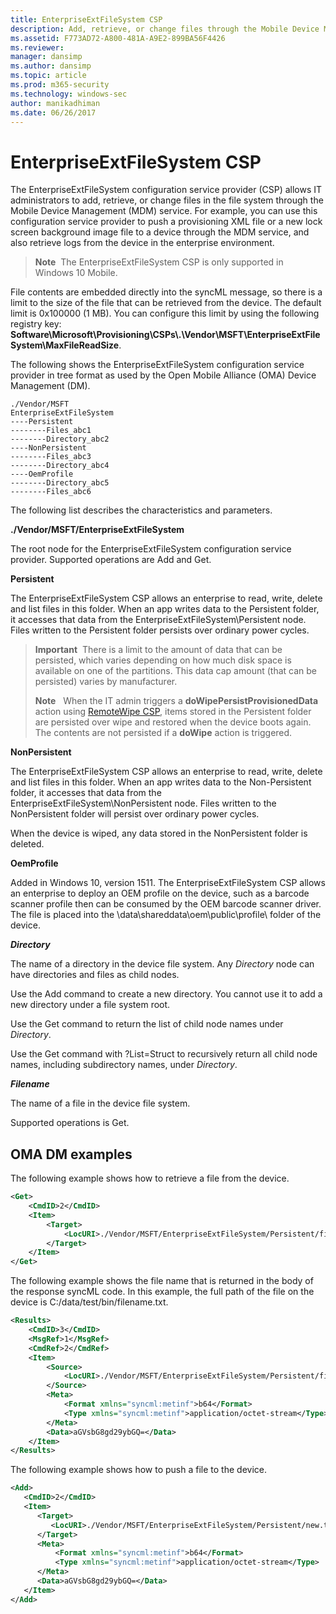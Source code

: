 ```yaml
---
title: EnterpriseExtFileSystem CSP
description: Add, retrieve, or change files through the Mobile Device Management (MDM) service using the EnterpriseExtFileSystem CSP. 
ms.assetid: F773AD72-A800-481A-A9E2-899BA56F4426
ms.reviewer: 
manager: dansimp
ms.author: dansimp
ms.topic: article
ms.prod: m365-security
ms.technology: windows-sec
author: manikadhiman
ms.date: 06/26/2017
---
```


# EnterpriseExtFileSystem CSP


The EnterpriseExtFileSystem configuration service provider (CSP) allows IT administrators to add, retrieve, or change files in the file system through the Mobile Device Management (MDM) service. For example, you can use this configuration service provider to push a provisioning XML file or a new lock screen background image file to a device through the MDM service, and also retrieve logs from the device in the enterprise environment.

> **Note**  The EnterpriseExtFileSystem CSP is only supported in Windows 10 Mobile.

 

File contents are embedded directly into the syncML message, so there is a limit to the size of the file that can be retrieved from the device. The default limit is 0x100000 (1 MB). You can configure this limit by using the following registry key: **Software\\Microsoft\\Provisioning\\CSPs\\.\\Vendor\\MSFT\\EnterpriseExtFileSystem\\MaxFileReadSize**.

The following shows the EnterpriseExtFileSystem configuration service provider in tree format as used by the Open Mobile Alliance (OMA) Device Management (DM).
```
./Vendor/MSFT
EnterpriseExtFileSystem
----Persistent
--------Files_abc1
--------Directory_abc2
----NonPersistent
--------Files_abc3
--------Directory_abc4
----OemProfile
--------Directory_abc5
--------Files_abc6
```
The following list describes the characteristics and parameters.

<a href="" id="--vendor-msft-enterpriseextfilesystem"></a>**./Vendor/MSFT/EnterpriseExtFileSystem**  
<p>The root node for the EnterpriseExtFileSystem configuration service provider. Supported operations are Add and Get.</p>

<a href="" id="persistent"></a>**Persistent**  
<p>The EnterpriseExtFileSystem CSP allows an enterprise to read, write, delete and list files in this folder. When an app writes data to the Persistent folder, it accesses that data from the EnterpriseExtFileSystem\Persistent node. Files written to the Persistent folder persists over ordinary power cycles.</p>

> **Important**  There is a limit to the amount of data that can be persisted, which varies depending on how much disk space is available on one of the partitions. This data cap amount (that can be persisted) varies by manufacturer.
> 
> 
> 
> **Note**   When the IT admin triggers a **doWipePersistProvisionedData** action using [RemoteWipe CSP](remotewipe-csp.md), items stored in the Persistent folder are persisted over wipe and restored when the device boots again. The contents are not persisted if a **doWipe** action is triggered.

 

<a href="" id="nonpersistent"></a>**NonPersistent**  
<p>The EnterpriseExtFileSystem CSP allows an enterprise to read, write, delete and list files in this folder. When an app writes data to the Non-Persistent folder, it accesses that data from the EnterpriseExtFileSystem\NonPersistent node. Files written to the NonPersistent folder will persist over ordinary power cycles.</p>  

<p>When the device is wiped, any data stored in the NonPersistent folder is deleted.</p>

<a href="" id="oemprofile"></a>**OemProfile**  
<p>Added in Windows 10, version 1511. The EnterpriseExtFileSystem CSP allows an enterprise to deploy an OEM profile on the device, such as a barcode scanner profile then can be consumed by the OEM barcode scanner driver. The file is placed into the \data\shareddata\oem\public\profile\ folder of the device.</p>

<a href="" id="directory"></a>***Directory***  
<p>The name of a directory in the device file system. Any <em>Directory</em> node can have directories and files as child nodes.</p>

<p>Use the Add command to create a new directory. You cannot use it to add a new directory under a file system root.</p>

<p>Use the Get command to return the list of child node names under <em>Directory</em>.</p>

<p>Use the Get command with ?List=Struct to recursively return all child node names, including subdirectory names, under <em>Directory</em>.</p>

<a href="" id="filename"></a>***Filename***  
<p>The name of a file in the device file system.</p>

Supported operations is Get.

## OMA DM examples


The following example shows how to retrieve a file from the device.

```xml
<Get>
    <CmdID>2</CmdID>
    <Item>
        <Target>
            <LocURI>./Vendor/MSFT/EnterpriseExtFileSystem/Persistent/file.txt</LocURI>
        </Target>
    </Item>
</Get>
```

The following example shows the file name that is returned in the body of the response syncML code. In this example, the full path of the file on the device is C:/data/test/bin/filename.txt.

```xml
<Results>
    <CmdID>3</CmdID>
    <MsgRef>1</MsgRef>
    <CmdRef>2</CmdRef>
    <Item>
        <Source>
            <LocURI>./Vendor/MSFT/EnterpriseExtFileSystem/Persistent/filename.txt</LocURI>
        </Source>
        <Meta>
            <Format xmlns="syncml:metinf">b64</Format>
            <Type xmlns="syncml:metinf">application/octet-stream</Type>
        </Meta>
        <Data>aGVsbG8gd29ybGQ=</Data>
    </Item>
</Results>
```

The following example shows how to push a file to the device.

```xml
<Add>
   <CmdID>2</CmdID>
   <Item>
      <Target>
         <LocURI>./Vendor/MSFT/EnterpriseExtFileSystem/Persistent/new.txt</LocURI>
      </Target>
      <Meta>
          <Format xmlns="syncml:metinf">b64</Format>
          <Type xmlns="syncml:metinf">application/octet-stream</Type>
      </Meta>
      <Data>aGVsbG8gd29ybGQ=</Data>
   </Item>
</Add>
```

 

 






